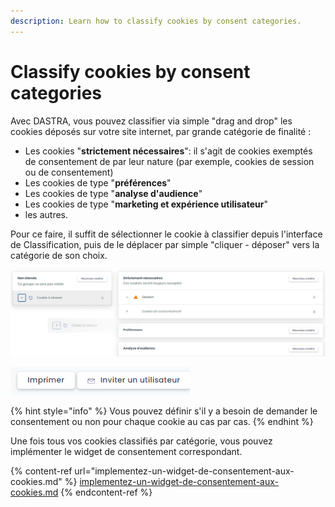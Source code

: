 ```yaml
---
description: Learn how to classify cookies by consent categories.
---
```


# Classify cookies by consent categories

Avec DASTRA, vous pouvez classifier via simple "drag and drop" les cookies déposés sur votre site internet, par grande catégorie de finalité :

* Les cookies "**strictement nécessaires**": il s'agit de cookies exemptés de consentement de par leur nature (par exemple, cookies de session ou de consentement)
* Les cookies de type "**préférences**"
* Les cookies de type "**analyse d'audience**"
* Les cookies de type "**marketing et expérience utilisateur**"
* les autres.

Pour ce faire, il suffit de sélectionner le cookie à classifier depuis l'interface de Classification, puis de le déplacer par simple "cliquer - déposer" vers la catégorie de son choix.

![Le cookie "Cookie à classer" en cours de classification](<../../../.gitbook/assets/image (81) (1).png>)

![Le cookie "Cookie à classer" classé dans la catégorie "Préférences"](<../../../.gitbook/assets/image (161).png>)

{% hint style="info" %}
Vous pouvez définir s'il y a besoin de demander le consentement ou non pour chaque cookie au cas par cas.
{% endhint %}

&#x20;Une fois tous vos cookies classifiés par catégorie, vous pouvez implémenter le widget de consentement correspondant.

{% content-ref url="implementez-un-widget-de-consentement-aux-cookies.md" %}
[implementez-un-widget-de-consentement-aux-cookies.md](implementez-un-widget-de-consentement-aux-cookies.md)
{% endcontent-ref %}

